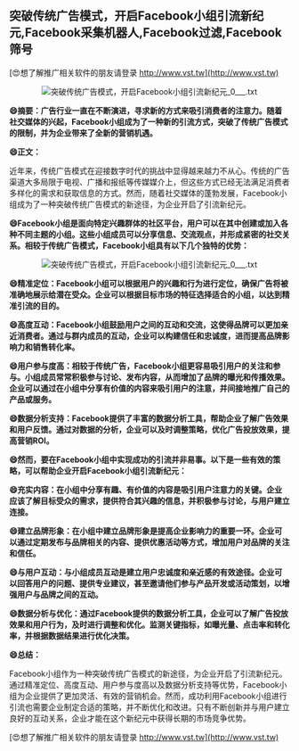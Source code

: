 ## **突破传统广告模式，开启Facebook小组引流新纪元,Facebook采集机器人,Facebook过滤,Facebook筛号**

[😍想了解推广相关软件的朋友请登录 http://www.vst.tw](http://www.vst.tw)

 <center><img src="https://vst.tw/MP4/tuiguang/png/4.png" alt="突破传统广告模式，开启Facebook小组引流新纪元_0___.txt"></center>

**😄摘要：广告行业一直在不断演进，寻求新的方式来吸引消费者的注意力。随着社交媒体的兴起，Facebook小组成为了一种新的引流方式，突破了传统广告模式的限制，并为企业带来了全新的营销机遇。**

**😄正文：**

近年来，传统广告模式在迎接数字时代的挑战中显得越来越力不从心。传统的广告渠道大多局限于电视、广播和报纸等传媒媒介上，但这些方式已经无法满足消费者多样化的需求和获取信息的方式。然而，随着社交媒体的蓬勃发展，Facebook小组成为了一种突破传统广告模式的新途径，为企业开启了引流新纪元。

**😄Facebook小组是面向特定兴趣群体的社区平台，用户可以在其中创建或加入各种不同主题的小组。这些小组成员可以分享信息、交流观点，并形成紧密的社交关系。相较于传统广告模式，Facebook小组具有以下几个独特的优势：**

 <center><img src="https://vst.tw/MP4/tuiguang/png/5.png" alt="突破传统广告模式，开启Facebook小组引流新纪元_0___.txt"></center>

**😄精准定位：Facebook小组可以根据用户的兴趣和行为进行定位，确保广告将被准确地展示给潜在受众。企业可以根据目标市场的特征选择适合的小组，以达到精准引流的目的。**

**😄高度互动：Facebook小组鼓励用户之间的互动和交流，这使得品牌可以更加亲近消费者。通过与群内成员的互动，企业可以构建信任和忠诚度，进而提高品牌影响力和销售转化率。**

**😄用户参与度高：相较于传统广告，Facebook小组更容易吸引用户的关注和参与。小组成员常常积极参与讨论、发布内容，从而增加了品牌的曝光和传播效果。企业可以通过在小组中分享有价值的内容来吸引用户的注意，并间接地推广自己的产品或服务。**

**😄数据分析支持：Facebook提供了丰富的数据分析工具，帮助企业了解广告效果和用户反馈。通过对数据的分析，企业可以及时调整策略，优化广告投放效果，提高营销ROI。**

**😄然而，要在Facebook小组中实现成功的引流并非易事。以下是一些有效的策略，可以帮助企业开启Facebook小组引流新纪元：**

**😄充实内容：在小组中分享有趣、有价值的内容是吸引用户注意力的关键。企业应该了解目标受众的需求，提供符合其兴趣的信息，并积极参与讨论，与用户建立连接。**

**😄建立品牌形象：在小组中建立品牌形象是提高企业影响力的重要一环。企业可以通过定期发布与品牌相关的内容、提供优惠活动等方式，增加用户对品牌的关注和信任。**

**😄与用户互动：与小组成员互动是建立用户忠诚度和亲近感的有效途径。企业可以回答用户的问题、提供专业建议，甚至邀请他们参与产品开发或活动策划，以增强用户与品牌之间的互动。**

**😄数据分析与优化：通过Facebook提供的数据分析工具，企业可以了解广告投放效果和用户行为，及时进行调整和优化。监测关键指标，如曝光量、点击率和转化率，并根据数据结果进行优化决策。**

**😄总结：**

Facebook小组作为一种突破传统广告模式的新途径，为企业开启了引流新纪元。通过精准定位、高度互动、用户参与度高以及数据分析支持等优势，Facebook小组为企业提供了更加灵活、有效的营销机会。然而，成功利用Facebook小组进行引流也需要企业制定合适的策略，并不断优化和改进。只有不断创新并与用户建立良好的互动关系，企业才能在这个新纪元中获得长期的市场竞争优势。

[😍想了解推广相关软件的朋友请登录 http://www.vst.tw](http://www.vst.tw)



